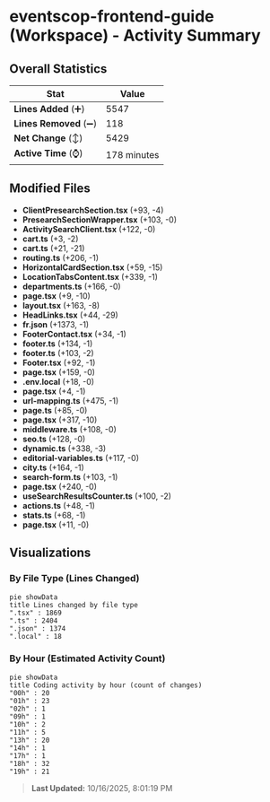 # eventscop-frontend-guide (Workspace) - Activity Summary 

## Overall Statistics

| Stat                   | Value                                                             |
| ---------------------- | ----------------------------------------------------------------- |
| **Lines Added** (➕)   | 5547                                          |
| **Lines Removed** (➖) | 118                                        |
| **Net Change** (↕)    | 5429                |
| **Active Time** (⌚)   | 178 minutes |


## Modified Files
- **ClientPresearchSection.tsx** (+93, -4)
- **PresearchSectionWrapper.tsx** (+103, -0)
- **ActivitySearchClient.tsx** (+122, -0)
- **cart.ts** (+3, -2)
- **cart.ts** (+21, -21)
- **routing.ts** (+206, -1)
- **HorizontalCardSection.tsx** (+59, -15)
- **LocationTabsContent.tsx** (+339, -1)
- **departments.ts** (+166, -0)
- **page.tsx** (+9, -10)
- **layout.tsx** (+163, -8)
- **HeadLinks.tsx** (+44, -29)
- **fr.json** (+1373, -1)
- **FooterContact.tsx** (+34, -1)
- **footer.ts** (+134, -1)
- **footer.ts** (+103, -2)
- **Footer.tsx** (+92, -1)
- **page.tsx** (+159, -0)
- **.env.local** (+18, -0)
- **page.tsx** (+4, -1)
- **url-mapping.ts** (+475, -1)
- **page.ts** (+85, -0)
- **page.tsx** (+317, -10)
- **middleware.ts** (+108, -0)
- **seo.ts** (+128, -0)
- **dynamic.ts** (+338, -3)
- **editorial-variables.ts** (+117, -0)
- **city.ts** (+164, -1)
- **search-form.ts** (+103, -1)
- **page.tsx** (+240, -0)
- **useSearchResultsCounter.ts** (+100, -2)
- **actions.ts** (+48, -1)
- **stats.ts** (+68, -1)
- **page.tsx** (+11, -0)

## Visualizations

### By File Type (Lines Changed)

```mermaid
pie showData
title Lines changed by file type
".tsx" : 1869
".ts" : 2404
".json" : 1374
".local" : 18
```

### By Hour (Estimated Activity Count)

```mermaid
pie showData
title Coding activity by hour (count of changes)
"00h" : 20
"01h" : 23
"02h" : 1
"09h" : 1
"10h" : 2
"11h" : 5
"13h" : 20
"14h" : 1
"17h" : 1
"18h" : 32
"19h" : 21
```


> **Last Updated:** 10/16/2025, 8:01:19 PM
